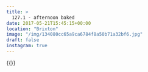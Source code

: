 ```yaml
---
title: >
  127.1 - afternoon baked
date: 2017-05-21T15:45:15+00:00
location: "Brixton"
image: "/img/134080cc65a9ca6784f8a50b71a32bf6.jpg"
draft: false
instagram: true
---
```


{{<photo src="/img/134080cc65a9ca6784f8a50b71a32bf6.jpg">}}
